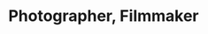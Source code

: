 ---
title: Photographer, Filmmaker
position: 20
name: Drew Geraci
bio: |-
    Andrew 'Drew' Geraci is a passionate and award winning photographer/cinematographer who has been in the media industry for over 15 years. At 17, he enlisted in the United States Navy and served as a Mass Communication specialist. During his time in the Navy, he was deployed to aircraft carriers, exotic overseas locations, and traveled the globe documenting military activities. After nearly a decade of service he hung up his uniform and signed on a as Senior Multimedia Producer for the Washington Times in Washington, DC. His role as a visual story-teller and leader would eventually lead him to create his own business which he currently operates and owns - District 7 Media.

    Drew has an affinity for creating brilliantly colored and high impact HDR motion time-lapse productions. His notoriety rose when he landed a job working with David Fincher to create the now iconic House of Cards opening credits. His work has also appeared in shows/advertisements produced by the NFL, HBO, Redbull, Sony, Apple, Nike, Discovery Channel, Cartier and more.
Image: "/assets/images/educators/drew-geraci.jpg"
Website: http://district7.com/
Twitter: https://twitter.com/drew_geraci
Facebook: https://www.facebook.com/dgeraci2
Instagram: https://www.instagram.com/drewgiggity
Youtube: 
Vimeo: 
--- 